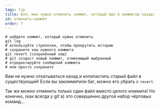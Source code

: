 ```yaml
---
tags: tip
title: Бля, мне нужно отменить коммит, который был 5 коммитов назад!
id: отменить-коммит
order: 7
---
```


```git
# найдите коммит, который нужно отменить
git log
# используйте стрелочки, чтобы прокрутить историю
# сохраните хеш нужного коммита
git revert [сохранённый хеш]
# git создаст новый коммит, отменяющий выбранный
# отредактируйте сообщений коммита
# или просто сохраните
```

Вам не нужно откатываться назад и копипастить старый файл в существующий! Если вы закоммитили баг, можно его убрать с `revert`.

Так же можно отменить только один файл вместо целого коммита! Но конечно, (как всегда у git`а) это совершенно другой набор чёртовых команд...